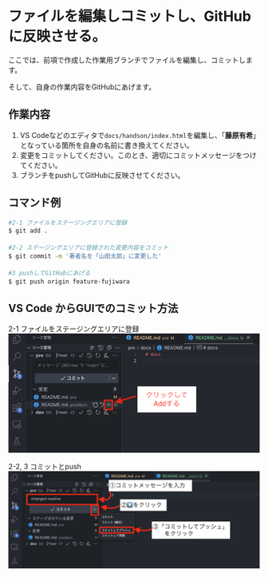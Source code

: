 # ファイルを編集しコミットし、GitHubに反映させる。

ここでは、前項で作成した作業用ブランチでファイルを編集し、コミットします。

そして、自身の作業内容をGitHubにあげます。

## 作業内容
1. VS Codeなどのエディタで`docs/handson/index.html`を編集し、「**藤原有希**」となっている箇所を自身の名前に書き換えてください。
2. 変更をコミットしてください。このとき、適切にコミットメッセージをつけてください。
3. ブランチをpushしてGitHubに反映させてください。

## コマンド例
```bash
#2-1 ファイルをステージングエリアに登録
$ git add .

#2-2 ステージングエリアに登録された変更内容をコミット
$ git commit -m '著者名を「山田太郎」に変更した'

#3 pushしてGitHubにあげる
$ git push origin feature-fujiwara
```

## VS Code からGUIでのコミット方法
2-1 ファイルをステージングエリアに登録
![01](./img/01.png)

2-2, 3 コミットとpush
![02](./img/02.png)